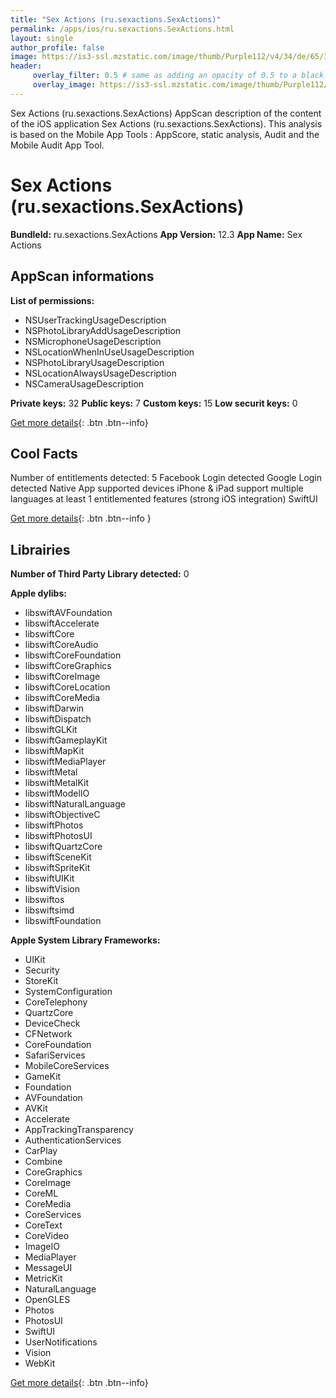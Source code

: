 ```yaml
---
title: "Sex Actions (ru.sexactions.SexActions)"
permalink: /apps/ios/ru.sexactions.SexActions.html
layout: single
author_profile: false
image: https://is3-ssl.mzstatic.com/image/thumb/Purple112/v4/34/de/65/34de659c-4ea8-016d-13fe-7273480e02ee/AppIconCouple8-0-0-1x_U007emarketing-0-0-0-7-0-0-sRGB-0-0-0-GLES2_U002c0-512MB-85-220-0-0.png/512x512bb.jpg
header: 
     overlay_filter: 0.5 # same as adding an opacity of 0.5 to a black background
     overlay_image: https://is3-ssl.mzstatic.com/image/thumb/Purple112/v4/34/de/65/34de659c-4ea8-016d-13fe-7273480e02ee/AppIconCouple8-0-0-1x_U007emarketing-0-0-0-7-0-0-sRGB-0-0-0-GLES2_U002c0-512MB-85-220-0-0.png/512x512bb.jpg
---
```

Sex Actions (ru.sexactions.SexActions) AppScan description of the content of the iOS application Sex Actions (ru.sexactions.SexActions). This analysis is based on the Mobile App Tools : AppScore, static analysis, Audit and the Mobile Audit App Tool.

# Sex Actions (ru.sexactions.SexActions)

**BundleId:** ru.sexactions.SexActions
**App Version:** 12.3
**App Name:** Sex Actions


## AppScan informations 

**List of permissions:** 
- NSUserTrackingUsageDescription
- NSPhotoLibraryAddUsageDescription
- NSMicrophoneUsageDescription
- NSLocationWhenInUseUsageDescription
- NSPhotoLibraryUsageDescription
- NSLocationAlwaysUsageDescription
- NSCameraUsageDescription
  
  
**Private keys:** 32
**Public keys:** 7
**Custom keys:** 15
**Low securit keys:** 0
  
[Get more details](/pricing.html){: .btn .btn--info}

## Cool Facts

Number of entitlements detected: 5
Facebook Login detected
Google Login detected
Native App
supported devices iPhone & iPad
support multiple languages
at least 1 entitlemented features (strong iOS integration)
SwiftUI
  
[Get more details](/pricing.html){: .btn .btn--info }

## Librairies 
**Number of Third Party Library detected:** 0


**Apple dylibs:**
- libswiftAVFoundation
- libswiftAccelerate
- libswiftCore
- libswiftCoreAudio
- libswiftCoreFoundation
- libswiftCoreGraphics
- libswiftCoreImage
- libswiftCoreLocation
- libswiftCoreMedia
- libswiftDarwin
- libswiftDispatch
- libswiftGLKit
- libswiftGameplayKit
- libswiftMapKit
- libswiftMediaPlayer
- libswiftMetal
- libswiftMetalKit
- libswiftModelIO
- libswiftNaturalLanguage
- libswiftObjectiveC
- libswiftPhotos
- libswiftPhotosUI
- libswiftQuartzCore
- libswiftSceneKit
- libswiftSpriteKit
- libswiftUIKit
- libswiftVision
- libswiftos
- libswiftsimd
- libswiftFoundation


**Apple System Library Frameworks:**
- UIKit
- Security
- StoreKit
- SystemConfiguration
- CoreTelephony
- QuartzCore
- DeviceCheck
- CFNetwork
- CoreFoundation
- SafariServices
- MobileCoreServices
- GameKit
- Foundation
- AVFoundation
- AVKit
- Accelerate
- AppTrackingTransparency
- AuthenticationServices
- CarPlay
- Combine
- CoreGraphics
- CoreImage
- CoreML
- CoreMedia
- CoreServices
- CoreText
- CoreVideo
- ImageIO
- MediaPlayer
- MessageUI
- MetricKit
- NaturalLanguage
- OpenGLES
- Photos
- PhotosUI
- SwiftUI
- UserNotifications
- Vision
- WebKit


  
[Get more details](/pricing.html){: .btn .btn--info}


